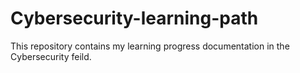 # Cybersecurity-learning-path
This repository contains my learning progress documentation in the Cybersecurity feild.

